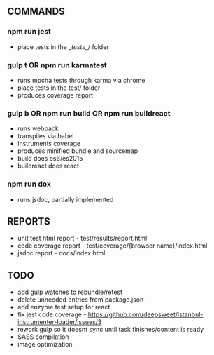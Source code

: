 
## COMMANDS

### npm run jest

* place tests in the \__tests__/ folder

### gulp t OR npm run karmatest

* runs mocha tests through karma via chrome
* place tests in the test/ folder
* produces coverage report

### gulp b OR npm run build OR npm run buildreact

* runs webpack
* transpiles via babel
* instruments coverage
* produces minified bundle and sourcemap
* build does es6/es2015
* buildreact does react

### npm run dox

* runs jsdoc, partially implemented

## REPORTS

* unit test html report - test/results/report.html
* code coverage report - test/coverage/{browser name}/index.html
* jsdoc report - docs/index.html

## TODO

* add gulp watches to rebundle/retest
* delete unneeded entries from package.json
* add enzyme test setup for react
* fix jest code coverage - https://github.com/deepsweet/istanbul-instrumenter-loader/issues/3
* rework gulp so it doesnt sync until task finishes/content is ready
* SASS compilation
* image optimization


